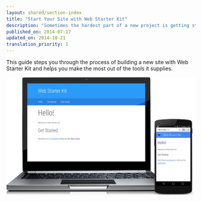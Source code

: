 ```yaml
---
layout: shared/section-index
title: "Start Your Site with Web Starter Kit"
description: "Sometimes the hardest part of a new project is getting started. Web Starter Kit gives you a solid base with a range of tools to help you along the development process."
published_on: 2014-07-17
updated_on: 2014-10-21
translation_priority: 1
---
```


<p class="intro">
This guide steps you through the process of building a new site with Web
Starter Kit and helps you make the most out of the tools it supplies.
</p>

<img src="images/wsk-on-pixel-n5.png">
